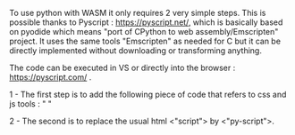 To use python with WASM it only requires 2 very simple steps.
This is possible thanks to Pyscript : https://pyscript.net/, which is basically based on pyodide which means "port of CPython to web assembly/Emscripten" project.
It uses the same tools "Emscripten" as needed for C but it can be directly implemented without downloading or transforming anything.

The code can be executed in VS or directly into the browser : https://pyscript.com/ .

1 - The first step is to add the following piece of code that refers to css and js tools : 
    "<link rel="stylesheet" href="https://pyscript.net/latest/pyscript.css" />
    <script defer src="https://pyscript.net/latest/pyscript.js"></script>"

2 - The second is to replace the usual html <"script"> by <"py-script">.
